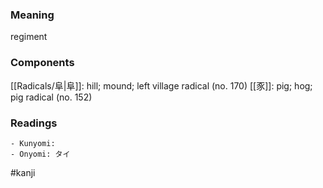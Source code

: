 ### Meaning

regiment

### Components

[[Radicals/阜|阜]]: hill; mound; left village radical (no. 170) [[豕]]: pig; hog; pig radical (no. 152)

### Readings

```
- Kunyomi: 
- Onyomi: タイ
```

#kanji